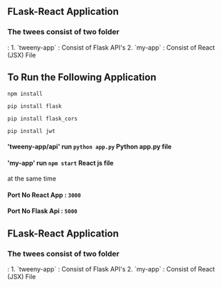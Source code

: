 ## FLask-React Application

<h3>The twees consist of two folder</h3>:
      1. `tweeny-app` : Consist of Flask API's
      2. `my-app`     : Consist of React (JSX) File
      
<h2>To Run the Following Application</h2>

`npm install`

`pip install flask`

`pip install flask_cors`

`pip install jwt`
#### 'tweeny-app/api' run `python app.py` Python app.py file 

#### 'my-app' run `npm start`  React js file 

at the same time
#### Port No React App : `3000` 
#### Port No Flask Api : `5000`
## FLask-React Application

<h3>The twees consist of two folder</h3>:
      1. `tweeny-app` : Consist of Flask API's
      2. `my-app`     : Consist of React (JSX) File
      

